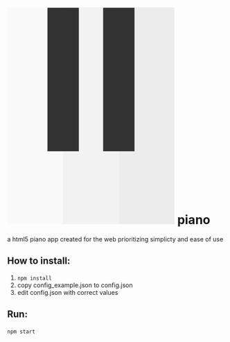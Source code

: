 # ![image](./logo.png)  piano 

a html5 piano app created for the web prioritizing simplicty and ease of use


## How to install:
1. `npm install`
2. copy config_example.json to config.json
3. edit config.json with correct values

## Run:
`npm start`

